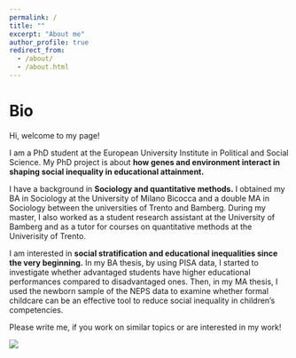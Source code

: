 ```yaml
---
permalink: /
title: ""
excerpt: "About me"
author_profile: true
redirect_from: 
  - /about/
  - /about.html
---
```



Bio
======

Hi, welcome to my page!

 I am a PhD student at the European University Institute in Political and Social Science. My PhD project is about **how genes and environment interact in shaping social inequality in educational attainment.**

 I have a background in **Sociology and quantitative methods.** I obtained my BA in Sociology at the University of Milano Bicocca and a double MA in Sociology between the universities of Trento and Bamberg. During my master, I also worked as a student research assistant at the University of Bamberg and as a tutor for courses on quantitative methods at the Univerisity of Trento.

I am interested in **social stratification and educational inequalities since the very beginning.** In my BA thesis, by using PISA data, I started to investigate whether advantaged students have higher educational performances compared to disadvantaged ones. Then, in my MA thesis, I used the newborn sample of the NEPS data to examine whether formal childcare can be an effective tool to reduce social inequality in children’s competencies.  

Please write me, if you work on similar topics or are interested in my work! 

![](http://gaiaghirardi.github.io/images/bybike1.jpeg)
